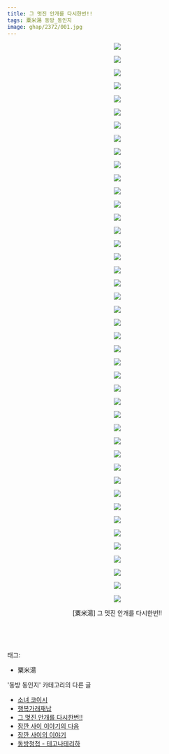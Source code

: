 ```yaml
---
title: 그 멋진 안개를 다시한번!!
tags: 粟米湯 동방_동인지
image: ghap/2372/001.jpg
---
```

<div class="article">
<p style="text-align: center; clear: none; float: none;"><img src="{{ site.nasurl }}/ghap/2372/001.jpg"/></p>
<p style="text-align: center; clear: none; float: none;"><img src="{{ site.nasurl }}/ghap/2372/002.jpg"/></p>
<p style="text-align: center; clear: none; float: none;"><img src="{{ site.nasurl }}/ghap/2372/003.jpg"/></p>
<p style="text-align: center; clear: none; float: none;"><img src="{{ site.nasurl }}/ghap/2372/004.jpg"/></p>
<p style="text-align: center; clear: none; float: none;"><img src="{{ site.nasurl }}/ghap/2372/005.jpg"/></p>
<p style="text-align: center; clear: none; float: none;"><img src="{{ site.nasurl }}/ghap/2372/006.jpg"/></p>
<p style="text-align: center; clear: none; float: none;"><img src="{{ site.nasurl }}/ghap/2372/007.jpg"/></p>
<p style="text-align: center; clear: none; float: none;"><img src="{{ site.nasurl }}/ghap/2372/008.jpg"/></p>
<p style="text-align: center; clear: none; float: none;"><img src="{{ site.nasurl }}/ghap/2372/009.jpg"/></p>
<p style="text-align: center; clear: none; float: none;"><img src="{{ site.nasurl }}/ghap/2372/010.jpg"/></p>
<p style="text-align: center; clear: none; float: none;"><img src="{{ site.nasurl }}/ghap/2372/011.jpg"/></p>
<p style="text-align: center; clear: none; float: none;"><img src="{{ site.nasurl }}/ghap/2372/012.jpg"/></p>
<p style="text-align: center; clear: none; float: none;"><img src="{{ site.nasurl }}/ghap/2372/013.jpg"/></p>
<p style="text-align: center; clear: none; float: none;"><img src="{{ site.nasurl }}/ghap/2372/014.jpg"/></p>
<p style="text-align: center; clear: none; float: none;"><img src="{{ site.nasurl }}/ghap/2372/015.jpg"/></p>
<p style="text-align: center; clear: none; float: none;"><img src="{{ site.nasurl }}/ghap/2372/016.jpg"/></p>
<p style="text-align: center; clear: none; float: none;"><img src="{{ site.nasurl }}/ghap/2372/017.jpg"/></p>
<p style="text-align: center; clear: none; float: none;"><img src="{{ site.nasurl }}/ghap/2372/018.jpg"/></p>
<p style="text-align: center; clear: none; float: none;"><img src="{{ site.nasurl }}/ghap/2372/019.jpg"/></p>
<p style="text-align: center; clear: none; float: none;"><img src="{{ site.nasurl }}/ghap/2372/020.jpg"/></p>
<p style="text-align: center; clear: none; float: none;"><img src="{{ site.nasurl }}/ghap/2372/021.jpg"/></p>
<p style="text-align: center; clear: none; float: none;"><img src="{{ site.nasurl }}/ghap/2372/022.jpg"/></p>
<p style="text-align: center; clear: none; float: none;"><img src="{{ site.nasurl }}/ghap/2372/023.jpg"/></p>
<p style="text-align: center; clear: none; float: none;"><img src="{{ site.nasurl }}/ghap/2372/024.jpg"/></p>
<p style="text-align: center; clear: none; float: none;"><img src="{{ site.nasurl }}/ghap/2372/025.jpg"/></p>
<p style="text-align: center; clear: none; float: none;"><img src="{{ site.nasurl }}/ghap/2372/026.jpg"/></p>
<p style="text-align: center; clear: none; float: none;"><img src="{{ site.nasurl }}/ghap/2372/027.jpg"/></p>
<p style="text-align: center; clear: none; float: none;"><img src="{{ site.nasurl }}/ghap/2372/028.jpg"/></p>
<p style="text-align: center; clear: none; float: none;"><img src="{{ site.nasurl }}/ghap/2372/029.jpg"/></p>
<p style="text-align: center; clear: none; float: none;"><img src="{{ site.nasurl }}/ghap/2372/030.jpg"/></p>
<p style="text-align: center; clear: none; float: none;"><img src="{{ site.nasurl }}/ghap/2372/031.jpg"/></p>
<p style="text-align: center; clear: none; float: none;"><img src="{{ site.nasurl }}/ghap/2372/032.jpg"/></p>
<p style="text-align: center; clear: none; float: none;"><img src="{{ site.nasurl }}/ghap/2372/033.jpg"/></p>
<p style="text-align: center; clear: none; float: none;"><img src="{{ site.nasurl }}/ghap/2372/034.jpg"/></p>
<p style="text-align: center; clear: none; float: none;"><img src="{{ site.nasurl }}/ghap/2372/035.jpg"/></p>
<p style="text-align: center; clear: none; float: none;"><img src="{{ site.nasurl }}/ghap/2372/036.jpg"/></p>
<p style="text-align: center; clear: none; float: none;"><img src="{{ site.nasurl }}/ghap/2372/037.jpg"/></p>
<p style="text-align: center; clear: none; float: none;"><img src="{{ site.nasurl }}/ghap/2372/038.jpg"/></p>
<p style="text-align: center; clear: none; float: none;"><img src="{{ site.nasurl }}/ghap/2372/039.jpg"/></p>
<p style="text-align: center; clear: none; float: none;"><img src="{{ site.nasurl }}/ghap/2372/040.jpg"/></p>
<p style="text-align: center; clear: none; float: none;"><img src="{{ site.nasurl }}/ghap/2372/041.jpg"/></p>
<p style="text-align: center; clear: none; float: none;"><img src="{{ site.nasurl }}/ghap/2372/042.jpg"/></p>
<p style="text-align: center; clear: none; float: none;"><img src="{{ site.nasurl }}/ghap/2372/043.jpg"/></p>
<p style="text-align: center; clear: none; float: none;">[粟米湯] 그 멋진 안개를 다시한번!!</p>
<p style="text-align: center; clear: none; float: none;"><br/></p>
<p><br/></p>
</div><div class="tagTrail">
<p>태그: </p>
<ul>
<li>粟米湯</li>
</ul>
</div><div class="another">
<p>'동방 동인지' 카테고리의 다른 글</p>
<ul>
<li><a href="/2016-09-28-ghap_2375">소녀 코이시</a></li>
<li><a href="/2016-09-28-ghap_2373">행복가래재납</a></li>
<li><a href="/2016-09-28-ghap_2372">그 멋진 안개를 다시한번!!</a></li>
<li><a href="/2016-09-28-ghap_2371">잠깐 사이 이야기의 다음</a></li>
<li><a href="/2016-09-28-ghap_2370">잠깐 사이의 이야기</a></li>
<li><a href="/2016-09-27-ghap_2368">동방청첩 - 테고나테리하</a></li>
</ul>
</div><div class="cb_module cb_fluid">
<div class="cb_wrt cb_profile">
</div><!-- commentList close -->
</div>